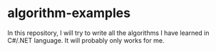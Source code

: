# algorithm-examples
In this repository, I will try to write all the algorithms I have learned in C#/.NET language. It will probably only works for me.
